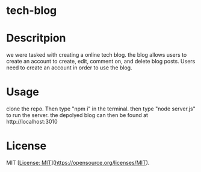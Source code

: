 # tech-blog

# Descritpion

we were tasked with creating a online tech blog. the blog allows users to create an account to create, edit, comment on, and delete blog posts. Users need to create an account in order to use the blog.

# Usage

clone the repo. Then type "npm i" in the terminal. then type "node server.js" to run the server. the depolyed blog can then be found at http://localhost:3010

# License

MIT [[License: MIT](https://img.shields.io/badge/License-MIT-yellow.svg)](https://opensource.org/licenses/MIT).
